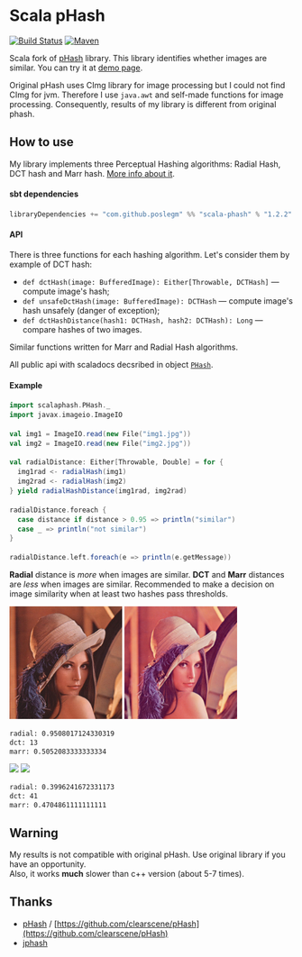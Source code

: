 # Scala pHash

[![Build Status](https://travis-ci.org/poslegm/scala-phash.svg?branch=master)](https://travis-ci.org/poslegm/scala-phash)
[![Maven](https://img.shields.io/maven-central/v/com.github.poslegm/scala-phash_2.12.svg)](https://search.maven.org/artifact/com.github.poslegm/scala-phash_2.12/)

Scala fork of [pHash](http://phash.org) library. This library identifies whether images are similar. You can try it at [demo page](https://chugunkov.website/scala-phash-demo).  

Original pHash uses CImg library for image processing but I could not find CImg for jvm. Therefore I use ```java.awt``` and self-made functions for image processing. Consequently, results of my library is different from original phash.

## How to use
My library implements three Perceptual Hashing algorithms: Radial Hash, DCT hash and Marr hash. [More info about it](http://www.phash.org/docs/pubs/thesis_zauner.pdf).

#### sbt dependencies

```scala 
libraryDependencies += "com.github.poslegm" %% "scala-phash" % "1.2.2"
```

#### API
There is three functions for each hashing algorithm. Let's consider them by example of DCT hash:
* `def dctHash(image: BufferedImage): Either[Throwable, DCTHash]` ― compute image's hash;
* `def unsafeDctHash(image: BufferedImage): DCTHash` ― compute image's hash unsafely (danger of exception);
* `def dctHashDistance(hash1: DCTHash, hash2: DCTHash): Long` ― compare hashes of two images.

Similar functions written for Marr and Radial Hash algorithms.

All public api with scaladocs decsribed in object [`PHash`](https://github.com/poslegm/scala-phash/blob/master/src/main/scala/scalaphash/PHash.scala).

#### Example

```scala
import scalaphash.PHash._
import javax.imageio.ImageIO

val img1 = ImageIO.read(new File("img1.jpg"))
val img2 = ImageIO.read(new File("img2.jpg"))

val radialDistance: Either[Throwable, Double] = for {
  img1rad <- radialHash(img1)
  img2rad <- radialHash(img2)
} yield radialHashDistance(img1rad, img2rad)

radialDistance.foreach {
  case distance if distance > 0.95 => println("similar")
  case _ => println("not similar")
}

radialDistance.left.foreach(e => println(e.getMessage))
```

**Radial** distance is _more_ when images are similar.
**DCT** and **Marr** distances are _less_ when images are similar. Recommended to make a decision on image similarity when at least two hashes pass thresholds.

<img width='200px' src='https://github.com/poslegm/scala-phash/blob/master/src/test/resources/lenna.jpg'>
<img width='200px' src='https://github.com/poslegm/scala-phash/blob/master/src/test/resources/lenna2.jpg'>

```
radial: 0.9508017124330319
dct: 13
marr: 0.5052083333333334
```

<img width='200px' src='https://github.com/poslegm/scala-phash/blob/master/src/test/resources/1.jpg'>
<img width='200px' src='https://github.com/poslegm/scala-phash/blob/master/src/test/resources/2.jpg'>

```
radial: 0.3996241672331173
dct: 41
marr: 0.4704861111111111
```

## Warning
My results is not compatible with original pHash. Use original library if you have an opportunity.  
Also, it works **much** slower than c++ version (about 5-7 times).
## Thanks
* [pHash](http://phash.org) / [https://github.com/clearscene/pHash](https://github.com/clearscene/pHash) 
* [jphash](https://github.com/pragone/jphash)
